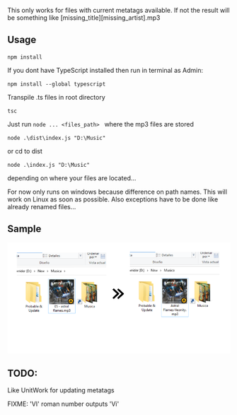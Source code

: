 This only works for files with current metatags available. If not the result will be something like \[missing_title]\[missing_artist].mp3

## Usage

```
npm install
```

If you dont have TypeScript installed then run in terminal as Admin:
```
npm install --global typescript
```

Transpile .ts files in root directory
```
tsc
```

Just run ``node ... <files_path> `` where the mp3 files are stored

```
node .\dist\index.js "D:\Music"
```
or cd to dist
```
node .\index.js "D:\Music"
```
depending on where your files are located...

For now only runs on windows because difference on path names. This will work on Linux as soon as possible. Also exceptions have to be done like already renamed files...


## Sample



![Sample image](/test.png)

## TODO:

Like UnitWork for updating metatags

FIXME: 'VI' roman number outputs 'Vi'